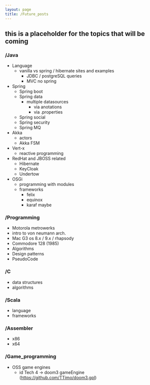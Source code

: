 ```yaml
---
layout: page
title: /Future_posts
---
```

## this is a placeholder for the topics that will be coming

### /Java
* Language
    * vanilla vs spring / hibernate sites and examples
        * JDBC / postgreSQL queries
        * MVC no spring
* Spring
    * Spring boot
    * Spring data
        * multiple datasources
            * via anotations
            * via .properties
    * Spring social
    * Spring security
    * Spring MQ
* Akka
    * actors
    * Akka FSM
* Vert-x
    * reactive programming    
* RedHat and JBOSS related
    * Hibernate
    * KeyCloak
    * Undertow
* OSGi
    * programming with modules
    * frameworks
        * felix
        * equinox
        * karaf maybe

### /Programming
* Motorola metrowerks
* intro to von neumann arch.
* Mac G3 os 8.x / 9.x / rhapsody
* Commodore 128 (1985)
* Algorithms
* Design patterns
* PseudoCode

### /C
* data structures
* algorithms

### /Scala
* language
* frameworks

### /Assembler
* x86
* x64

### /Game_programming
* OSS game engines
    * id Tech 4 -> doom3 gameEngine (https://github.com/TTimo/doom3.gpl)